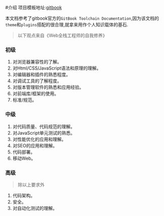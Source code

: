 #介绍
项目模板地址:[gitbook](https://github.com/GitbookIO/gitbook)

本文档参考了gitbook官方的`GitBook Toolchain Documentation`,因为该文档的`theme`和`plugins`搭配的很合理,就拿来用作个人知识载体的基石.

> 以下观点来自《Web全栈工程师的自我修养》
### 初级
1. 对浏览器兼容性的了解。
2. 对Html/CSS/JavaScript语法和原理的理解。
3. 对编辑器和插件的熟悉程度。
4. 对调试工具的了解程度。
5. 对版本管理软件的熟悉和应用经验。
6. 对前端库/框架的使用。
7. 标准/规范。

### 中级
1. 对代码质量、代码规范的理解。
2. 对JavaScript单元测试的熟悉。
3. 对性能优化的应用和理解。
4. 对SEO的应用和理解。
5. 代码部署。
6. 移动Web。

### 高级
>除以上要求外
1. 代码架构。
2. 安全。
3. 对自动化测试的理解。